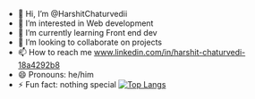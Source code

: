 - 👋 Hi, I’m @HarshitChaturvedii
- 👀 I’m interested in Web development
- 🌱 I’m currently learning Front end dev
- 💞️ I’m looking to collaborate on projects
- 📫 How to reach me www.linkedin.com/in/harshit-chaturvedi-18a4292b8
- 😄 Pronouns: he/him
- ⚡ Fun fact: nothing special
[![Top Langs](https://github-readme-stats-git-masterrstaa-rickstaa.vercel.app/api/top-langs/?username=harshitchaturvedii)](https://github.com/anuraghazra/github-readme-stats)
<!---
HarshitChaturvedii/HarshitChaturvedii is a ✨ special ✨ repository because its `README.md` (this file) appears on your GitHub profile.
You can click the Preview link to take a look at your changes.
--->
